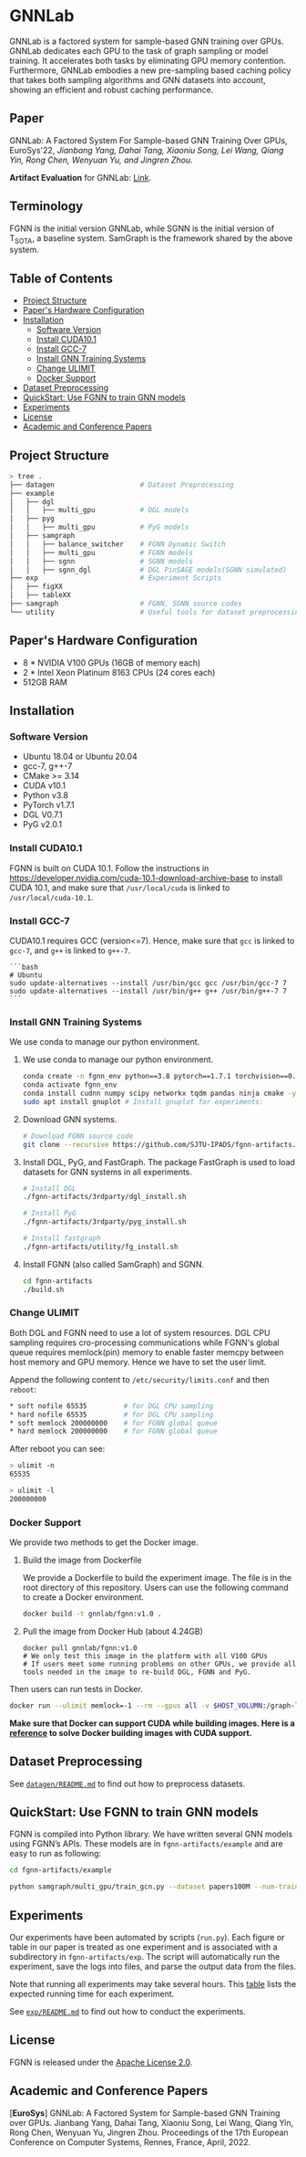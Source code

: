 # GNNLab

GNNLab is a factored system for sample-based GNN training over GPUs. GNNLab dedicates each GPU to the task of graph sampling or model training. It accelerates both tasks by eliminating GPU memory contention. Furthermore, GNNLab embodies a new pre-sampling based caching policy that takes both sampling algorithms and GNN datasets into account, showing an efficient and robust caching performance.

## Paper
GNNLab: A Factored System For Sample-based GNN Training Over GPUs, EuroSys'22, *Jianbang Yang, Dahai Tang, Xiaoniu Song, Lei Wang, Qiang Yin, Rong Chen, Wenyuan Yu, and Jingren Zhou.*

**Artifact Evaluation** for GNNLab: [Link](https://github.com/SJTU-IPADS/fgnn-artifacts).

## Terminology
FGNN is the initial version GNNLab, while SGNN is the initial version of T<sub>SOTA</sub>, a baseline system. SamGraph is the framework shared by the above system.

## Table of Contents
  - [Project Structure](#project-structure)
  - [Paper's Hardware Configuration](#papers-hardware-configuration)
  - [Installation](#installation)
    - [Software Version](#software-version)
    - [Install CUDA10.1](#install-cuda101)
    - [Install GCC-7](#install-gcc-7)
    - [Install GNN Training Systems](#install-gnn-training-systems)
    - [Change ULIMIT](#change-ulimit)
    - [Docker Support](#docker-support)
  - [Dataset Preprocessing](#dataset-preprocessing)
  - [QuickStart: Use FGNN to train GNN models](#quickstart-use-fgnn-to-train-gnn-models)
  - [Experiments](#experiments)
  - [License](#license)
  - [Academic and Conference Papers](#academic-and-conference-papers)


## Project Structure

```bash
> tree .
├── datagen                     # Dataset Preprocessing
├── example
│   ├── dgl
│   │   ├── multi_gpu           # DGL models
│   ├── pyg
│   │   ├── multi_gpu           # PyG models
│   ├── samgraph
│   │   ├── balance_switcher    # FGNN Dynamic Switch
│   │   ├── multi_gpu           # FGNN models
│   │   ├── sgnn                # SGNN models
│   │   ├── sgnn_dgl            # DGL PinSAGE models(SGNN simulated)
├── exp                         # Experiment Scripts
│   ├── figXX
│   ├── tableXX
├── samgraph                    # FGNN, SGNN source codes
└── utility                     # Useful tools for dataset preprocessing
```



## Paper's Hardware Configuration
- 8 * NVIDIA V100 GPUs (16GB of memory each)
- 2 * Intel Xeon Platinum 8163 CPUs (24 cores each)
- 512GB RAM


## Installation

### Software Version

- Ubuntu 18.04 or Ubuntu 20.04
- gcc-7, g++-7
- CMake >= 3.14
- CUDA v10.1
- Python v3.8
- PyTorch v1.7.1
- DGL V0.7.1
- PyG v2.0.1

### Install CUDA10.1

FGNN is built on CUDA 10.1. Follow the instructions in https://developer.nvidia.com/cuda-10.1-download-archive-base to install CUDA 10.1, and make sure that `/usr/local/cuda` is linked to `/usr/local/cuda-10.1`.

### Install GCC-7

CUDA10.1 requires GCC (version<=7). Hence, make sure that `gcc` is linked to `gcc-7`, and `g++` is linked to `g++-7`. 

    ```bash
    # Ubuntu
    sudo update-alternatives --install /usr/bin/gcc gcc /usr/bin/gcc-7 7
    sudo update-alternatives --install /usr/bin/g++ g++ /usr/bin/g++-7 7
    ```


### Install GNN Training Systems

We use conda to manage our python environment.

1. We use conda to manage our python environment.

    ```bash
    conda create -n fgnn_env python==3.8 pytorch==1.7.1 torchvision==0.8.2 torchaudio==0.7.2 cudatoolkit=10.1 -c pytorch -y
    conda activate fgnn_env
    conda install cudnn numpy scipy networkx tqdm pandas ninja cmake -y # System cmake is too old to build DGL
    sudo apt install gnuplot # Install gnuplot for experiments:
    ```


2. Download GNN systems.

    ```bash
    # Download FGNN source code
    git clone --recursive https://github.com/SJTU-IPADS/fgnn-artifacts.git
    ```

3. Install DGL, PyG, and FastGraph. The package FastGraph is used to load datasets for GNN systems in all experiments.

    ```bash
    # Install DGL
    ./fgnn-artifacts/3rdparty/dgl_install.sh

    # Install PyG
    ./fgnn-artifacts/3rdparty/pyg_install.sh

    # Install fastgraph
    ./fgnn-artifacts/utility/fg_install.sh
    ```

    

4. Install FGNN (also called SamGraph) and SGNN.
   
    ```bash
    cd fgnn-artifacts
    ./build.sh
    ```

### Change ULIMIT
Both DGL and FGNN need to use a lot of system resources. DGL CPU sampling requires cro-processing communications while FGNN's global queue requires memlock(pin) memory to enable faster memcpy between host memory and GPU memory. Hence we have to set the user limit.


Append the following content to `/etc/security/limits.conf` and then `reboot`:

```bash
* soft nofile 65535         # for DGL CPU sampling
* hard nofile 65535         # for DGL CPU sampling
* soft memlock 200000000    # for FGNN global queue
* hard memlock 200000000    # for FGNN global queue
```

After reboot you can see:

```bash
> ulimit -n
65535

> ulimit -l
200000000
```

### Docker Support
We provide two methods to get the Docker image.

1. Build the image from Dockerfile

    We provide a Dockerfile to build the experiment image. The file is in the root directory of this repository. Users can use the following command to create a Docker environment.
    ```bash
    docker build -t gnnlab/fgnn:v1.0 .
    ```

2. Pull the image from Docker Hub (about 4.24GB)
    ```
    docker pull gnnlab/fgnn:v1.0
    # We only test this image in the platform with all V100 GPUs
    # If users meet some running problems on other GPUs, we provide all tools needed in the image to re-build DGL, FGNN and PyG.
    ```


Then users can run tests in Docker.
```bash
docker run --ulimit memlock=-1 --rm --gpus all -v $HOST_VOLUMN:/graph-learning -it gnnlab/fgnn:v1.0 bash
```

**Make sure that Docker can support CUDA while building images. Here is a [reference](https://stackoverflow.com/questions/59691207) to solve Docker building images with CUDA support.**


## Dataset Preprocessing

See [`datagen/README.md`](datagen/README.md) to find out how to preprocess datasets.



## QuickStart: Use FGNN to train GNN models

FGNN is compiled into Python library. We have written several GNN models using FGNN’s APIs. These models are in `fgnn-artifacts/example` and are easy to run as following:

```bash
cd fgnn-artifacts/example

python samgraph/multi_gpu/train_gcn.py --dataset papers100M --num-train-worker 1 --num-sample-worker 1 --pipeline --cache-policy pre_sample --cache-percentage 0.1 --num-epoch 10 --batch-size 8000
```



## Experiments

Our experiments have been automated by scripts (`run.py`). Each figure or table in our paper is treated as one experiment and is associated with a subdirectory in `fgnn-artifacts/exp`. The script will automatically run the experiment, save the logs into files, and parse the output data from the files.

Note that running all experiments may take several hours. This [table](exp/README.md#expected-running-time) lists the expected running time for each experiment.

See [`exp/README.md`](exp/README.md) to find out how to conduct the experiments.



## License

FGNN is released under the [Apache License 2.0](http://www.apache.org/licenses/LICENSE-2.0.html).




## Academic and Conference Papers

[**EuroSys**] GNNLab: A Factored System for Sample-based GNN Training over GPUs. Jianbang Yang, Dahai Tang, Xiaoniu Song, Lei Wang, Qiang Yin, Rong Chen, Wenyuan Yu, Jingren Zhou. Proceedings of the 17th European Conference on Computer Systems, Rennes, France, April, 2022.
